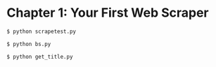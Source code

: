 # Chapter 1: Your First Web Scraper

```sh
$ python scrapetest.py

$ python bs.py

$ python get_title.py
```